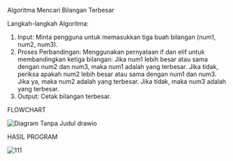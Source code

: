 Algoritma Mencari Bilangan Terbesar

Langkah-langkah Algoritma:
1. Input:
  Minta pengguna untuk memasukkan tiga buah bilangan (num1, num2, num3).
2. Proses Perbandingan:
  Menggunakan pernyataan if dan elif untuk membandingkan ketiga bilangan:
  Jika num1 lebih besar atau sama dengan num2 dan num3, maka num1 adalah yang terbesar.
  Jika tidak, periksa apakah num2 lebih besar atau sama dengan num1 dan num3. Jika ya, maka num2 adalah yang terbesar.
  Jika tidak, maka num3 adalah yang terbesar.
3. Output:
  Cetak bilangan terbesar.

FLOWCHART

![Diagram Tanpa Judul drawio](https://github.com/user-attachments/assets/c048f7bc-c740-4378-b311-dd9c6a220899)

HASIL PROGRAM

![111](https://github.com/user-attachments/assets/428a45e6-43c3-441d-b044-8a018d930c4f)
